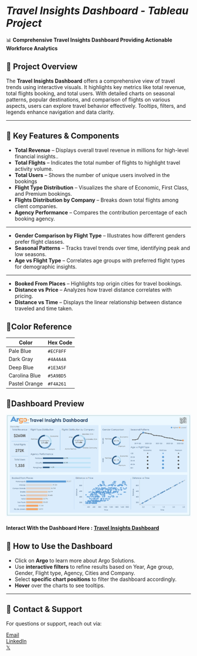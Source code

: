 # *Travel Insights Dashboard - Tableau Project*
📊 **Comprehensive Travel Insights Dashboard Providing Actionable Workforce Analytics**  

## 📌 Project Overview
The **Travel Insights Dashboard** offers a comprehensive view of travel trends using interactive visuals. It highlights key metrics like total revenue, total flights booking, and total users. With detailed charts on seasonal patterns, popular destinations, and comparison of flights on various aspects, users can explore travel behavior effectively. Tooltips, filters, and legends enhance navigation and data clarity.  

---

## 📌 Key Features & Components

- **Total Revenue** – Displays overall travel revenue in millions for high-level financial insights..  
- **Total Flights** – Indicates the total number of flights to highlight travel activity volume. 
- **Total Users** – Shows the number of unique users involved in the bookings
- **Flight Type Distribution** – Visualizes the share of Economic, First Class, and Premium bookings.
- **Flights Distribution by Company** – Breaks down total flights among client companies.  
- **Agency Performance** – Compares the contribution percentage of each booking agency.
---
- **Gender Comparison by Flight Type** – Illustrates how different genders prefer flight classes.
- **Seasonal Patterns** – Tracks travel trends over time, identifying peak and low seasons.
- **Age vs Flight Type** – Correlates age groups with preferred flight types for demographic insights.
---
- **Booked From Places** – Highlights top origin cities for travel bookings.  
- **Distance vs Price** – Analyzes how travel distance correlates with pricing.
- **Distance vs Time** – Displays the linear relationship between distance traveled and time taken.

## 📌Color Reference

| Color           | Hex Code  |
|---------------|----------|
| Pale Blue           | `#ECF8FF` |
| Dark Gray  | `#4A4A4A` |
| Deep Blue  | `#1E3A5F` |
| Carolina Blue | `#5A9BD5` |
| Pastel Orange | `#F4A261` |

## 📌Dashboard Preview
![Travel Dashboard](https://github.com/bijoypantu/Travel-Insights-Dashboard/blob/main/Icons%20&%20Images/TravelFights.png?raw=true)

#### Interact With the Dashboard Here : [Travel Insights Dashboard](https://public.tableau.com/app/profile/bijoy.pantu/viz/TravelInsightsDashboard_17429732698820/TravelFlights)

## 📌 How to Use the Dashboard
- Click on **Argo** to learn more about Argo Solutions.
- Use **interactive filters** to refine results based on Year, Age group, Gender, Flight type, Agency, Cities and Company.
- Select **specific chart positions** to filter the dashboard accordingly.
- **Hover** over the charts to see tooltips.
---

## 📌 Contact & Support
For questions or support, reach out via:

[Email](bijoypantu176@gmail.com)  
[LinkedIn](https://www.linkedin.com/in/bijoypantu/)  
[𝕏](https://x.com/BijoyPantu)
